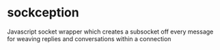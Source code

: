 # sockception
Javascript socket wrapper which creates a subsocket off every message for weaving replies and conversations within a connection
